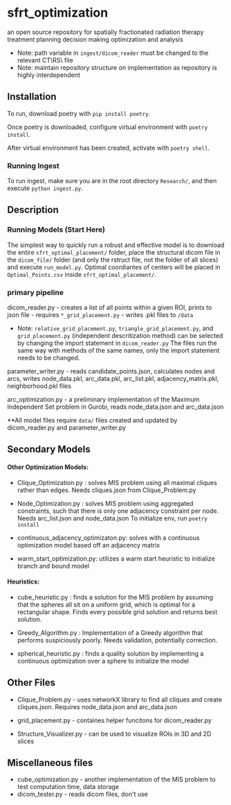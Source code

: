 # sfrt_optimization
an open source repository for spatially fractionated radiation therapy treatment planning decision making optimization and analysis

* Note: path variable in `ingest/dicom_reader` must be changed to the relevant CT\RS\ file
* Note: maintain repository structure on implementation as repository is highly interdependent

## Installation

To run, download poetry with `pip install poetry`.

Once poetry is downloaded, configure virtual environment with `poetry install`.

After virtual environment has been created, activate with `poetry shell`.

### Running Ingest

To run ingest, make sure you are in the root directory `Research/`, and then execute `python ingest.py`.

## Description

### Running Models (Start Here)

The simplest way to quickly run a robust and effective model is to download the entire `sfrt_optimal_placement/` folder, place the structural dicom file in the `dicom_file/` folder (and only the rstruct file, not the folder of all slices) and execute `run_model.py`. Optimal coordiantes of centers will be placed in `Optimal_Points.csv` inside `sfrt_optimal_placement/`.

### primary pipeline

dicom_reader.py - creates a list of all points within a given ROI, prints to json file - requires `*_grid_placement.py` - writes .pkl files to `/data`
* Note: `relative_grid_placement.py`, `triangle_grid_placement.py`, and `grid_placement.py` (independent descritization method) can be selected by changing the import statement in `dicom_reader.py` The files run the same way with methods of the same names, only the import statement needs to be changed. 

parameter_writer.py - reads candidate_points.json, calculates nodes and arcs, writes node_data.pkl, arc_data.pkl, arc_list.pkl, adjacency_matrix.pkl, neighborhood.pkl files

arc_optimization.py - a preliminary implementation of the Maximum Independent Set problem in Gurobi, reads node_data.json and arc_data.json

**All model files require `data/` files created and updated by dicom_reader.py and parameter_writer.py

## Secondary Models

#### Other Optimization Models:

* Clique_Optimization.py : solves MIS problem using all maximal cliques rather than edges. Needs cliques.json from Clique_Problem.py
    
* Node_Optimization.py : solves MIS problem using aggregated constraints, such that there is only one adjacency constraint per node. Needs arc_list.json and node_data.json
To initialize env, run `poetry install`

* continuous_adjacency_optimizaton.py: solves with a continuous optimization model based off an adjacency matrix

* warm_start_optimization.py: utilizes a warm start heuristic to initialize branch and bound model

#### Heuristics:

* cube_heuristic.py : finds a solution for the MIS problem by assuming that the spheres all sit on a uniform grid, which is optimal for a rectangular shape. Finds every possible grid solution and returns best solution.
    
* Greedy_Algorithm.py : Implementation of a Greedy algorithm that performs suspiciously poorly. Needs validation, potentially correction.

* spherical_heuristic.py : finds a quality solution by implementing a continuous optimization over a sphere to initialize the model
    

## Other Files

* Clique_Problem.py - uses networkX library to find all cliques and create cliques.json. Requires node_data.json and arc_data.json

* grid_placement.py - containes helper funcitons for dicom_reader.py

* Structure_Visualizer.py - can be used to visualize ROIs in 3D and 2D slices



## Miscellaneous files

* cube_optimization.py - another implementation of the MIS problem to test computation time, data storage
* dicom_tester.py - reads dicom files, don't use
